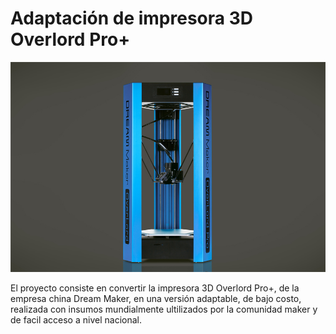 # Adaptación de impresora 3D Overlord Pro+
![overlord](./assets/img/overlord1.jpg)

El proyecto consiste en convertir la impresora 3D Overlord Pro+, de la empresa china Dream Maker, en una versión adaptable, de bajo costo, realizada con insumos mundialmente ultilizados por la comunidad maker y de facil acceso a nivel nacional.
